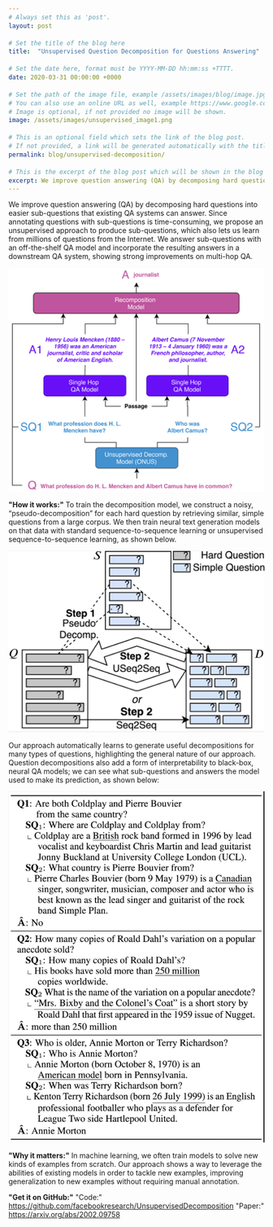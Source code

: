 ```yaml
---
# Always set this as 'post'.
layout: post

# Set the title of the blog here
title:  "Unsupervised Question Decomposition for Questions Answering"

# Set the date here, format must be YYYY-MM-DD hh:mm:ss +TTTT.
date: 2020-03-31 00:00:00 +0000

# Set the path of the image file, example /assets/images/blog/image.jpg
# You can also use an online URL as well, example https://www.google.com/image.jpg
# Image is optional, if not provided no image will be shown.
image: /assets/images/unsupervised_image1.png

# This is an optional field which sets the link of the blog post.
# If not provided, a link will be generated automatically with the title of the blog post.
permalink: blog/unsupervised-decomposition/

# This is the excerpt of the blog post which will be shown in the blog listing page.
excerpt: We improve question answering (QA) by decomposing hard questions into easier sub-questions that existing QA systems can answer. 
---
```


<!-- Add the blog post here in markdown -->

We improve question answering (QA) by decomposing hard questions into easier sub-questions that existing QA systems can answer. Since annotating questions with sub-questions is time-consuming, we propose an unsupervised approach to produce sub-questions, which also lets us learn from millions of questions from the Internet. We answer sub-questions with an off-the-shelf QA model and incorporate the resulting answers in a downstream QA system, showing strong improvements on multi-hop QA.

![Inverse Scaling Prize Ideas](/assets/images/unsupervised_image1.png)

**"How it works:"**
To train the decomposition model, we construct a noisy, “pseudo-decomposition” for each hard question by retrieving similar, simple questions from a large corpus. We then train neural text generation models on that data with standard sequence-to-sequence learning or unsupervised sequence-to-sequence learning, as shown below.

![Inverse Scaling Prize Ideas](/assets/images/unsupervised_image2.png)

Our approach automatically learns to generate useful decompositions for many types of questions, highlighting the general nature of our approach. Question decompositions also add a form of interpretability to black-box, neural QA models; we can see what sub-questions and answers the model used to make its prediction, as shown below:

![Inverse Scaling Prize Ideas](/assets/images/unsupervised_image3.png)

**"Why it matters:"**
In machine learning, we often train models to solve new kinds of examples from scratch. Our approach shows a way to leverage the abilities of existing models in order to tackle new examples, improving generalization to new examples without requiring manual annotation.

**"Get it on GitHub:"**
"Code:" https://github.com/facebookresearch/UnsupervisedDecomposition
"Paper:" https://arxiv.org/abs/2002.09758
